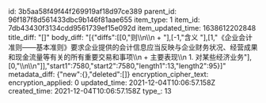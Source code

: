 id: 3b5aa58f49f44f269919af18d97ce389
parent_id: 96f187f8d561433dbc9b146f81aae655
item_type: 1
item_id: 7db43430f3134cdd9561739ef15e092d
item_updated_time: 1638612202848
title_diff: "[]"
body_diff: "[{\"diffs\":[[0,\"则\\\n\\\n   + \"],[-1,\"含义 \"],[1,\"《企业会计准则——基本准则》要求企业提供的会计信息应当反映与企业财务状况、经营成果和现金流量等有关的所有重要交易和事项\\\n   + 主要表现\\\n     1. 对某些经济业务\"],[0,\"\\\n\\\n\"]],\"start1\":7580,\"start2\":7580,\"length1\":13,\"length2\":95}]"
metadata_diff: {"new":{},"deleted":[]}
encryption_cipher_text: 
encryption_applied: 0
updated_time: 2021-12-04T10:06:57.158Z
created_time: 2021-12-04T10:06:57.158Z
type_: 13
